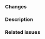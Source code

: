 ### Changes
<!-- A detailed description as to what this changes -->

### Description
<!-- Why these changes are needed -->

### Related issues
<!-- Resolves #000 -->